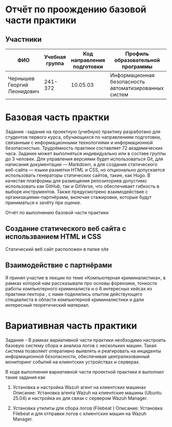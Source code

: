# Отчёт по проождению базовой части практики

## Участники

| ФИО | Учебная группа | Код направления подготовки | Профиль образовательной программы |
|-|-|-|-|
| Чернышев Георгий Леонидович |241-372|10.05.03|Информационная безопасность автоматизированных систем|

# Базовая часть практки
Задание -задание на проектную (учебную) практику разработано для студентов первого курса, обучающихся по направлениям подготовки, связанным с информационными технологиями и информационной безопасностью. Трудоёмкость практики составляет 72 академических часа. Задание может выполняться индивидуально или в составе группы до 3 человек. Для управления версиями будет использоваться Git, для написания документации — Markdown, а для создания статического веб-сайта — языки разметки HTML и CSS, но опционально допускается использовать генераторы статических сайтов, такие, как Hugo. В качестве платформы для размещения репозиториев допустимо использовать как GitHub, так и GitVerse, что обеспечивает гибкость в выборе инструментов. Также предусмотрено взаимодействие с организациями-партнёрами, включая стажировки, которые будут приниматься к зачёту при оценке.

Отчёт по выполнению базовой части практики 
## Создание статического веб сайта с использванием HTML и CSS
Статический веб сайт расположен в папке site
## Взаимодействие с партнёрами 
Я принял участие в лекции по теме «Компьютерная криминалистика», в рамках которой нам рассказывали про основы форензики, тонкости работы компьютерного криминалиста и о 6 интересных кейсах из практики лектора , с нами поделились опытом действующего специалиста в области компьютерной криминалистики и дали интересный теоретический материал. 

# Вариативная часть практики
Задание - В рамках вариативной части практики необходимо настроить базовую систему сбора и анализа логов с нескольких машин. Такая система позволяет оперативно выявлять и реагировать на инциденты информационной безопасности, обеспечивая централизованный мониторинг событий на клиентских устройствах и серверах.

В ходе выполнения вариативной части проектной практики я выполнил такие задания как
1) Установка и настройка Wazuh агент на клиентских машинах
Описание: Установка агента Wazuh на клиентские машины (Ubuntu 25.04) и настройка их для связи с сервером Wazuh Manager.

2) Установка утилиты для сбора логов (Filebeat )
Описание: Установка Filebeat и для отправки логов с клиентских машин на Wazuh Manager.
